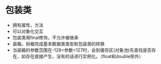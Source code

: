 # 包装类
* 拥有属性，方法
* 可以对象化交互
* 包装类用final修饰，不允许被继承
* 装箱，拆箱完成基本数据类类型和包装类的转换
* 当装箱的参数范围在-128<参数<127时，会到缓存区(对象池)先查找是否存在，如存在直接产生，没有的话进行实例化。（float和double除外）